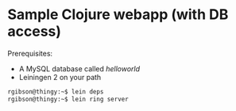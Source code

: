 # Sample Clojure webapp (with DB access)

Prerequisites: 
* A MySQL database called _helloworld_
* Leiningen 2 on your path

```bash
rgibson@thingy:~$ lein deps
rgibson@thingy:~$ lein ring server
```
